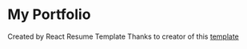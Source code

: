 # My Portfolio

Created by React Resume Template
Thanks to creator of this <a href='https://github.com/tbakerx/react-resume-template'> template </a>
